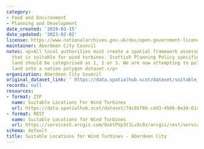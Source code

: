 ```yaml
---
category:
- Food and Environment
- Planning and Development
date_created: '2019-03-15'
date_updated: '2023-02-02'
license: https://www.nationalarchives.gov.uk/doc/open-government-licence/version/3/
maintainer: Aberdeen City Council
notes: <p>All local authorities must create a spatial framework assessment of land
  that is suitable for wind turbines. Scottish Planning Policy specifies that the
  land should be categorised as 1, 2 or 3. We are now attempting to pull all of that
  land into a nation polygon dataset.</p>
organization: Aberdeen City Council
original_dataset_link: ' https://data.spatialhub.scot/dataset/suitable_locations_for_wind_turbines-ac'
records: null
resources:
- format: ZIP
  name: Suitable Locations For Wind Turbines
  url: https://data.spatialhub.scot/dataset/74c05f86-cdd3-4506-8e34-6148d02115b3/resource/1bd3e15f-cef1-4ddf-8f5e-1a85cbc43c85/download/suitable-locations-for-wind-turbines.zip
- format: REST
  name: Suitable Locations for Wind Turbines
  url: https://services5.arcgis.com/0sktPVp3t1LvXc9z/arcgis/rest/services/Suitable_Locations_for_Wind_Turbines/FeatureServer
schema: default
title: Suitable Locations for Wind Turbines - Aberdeen City
---
```

